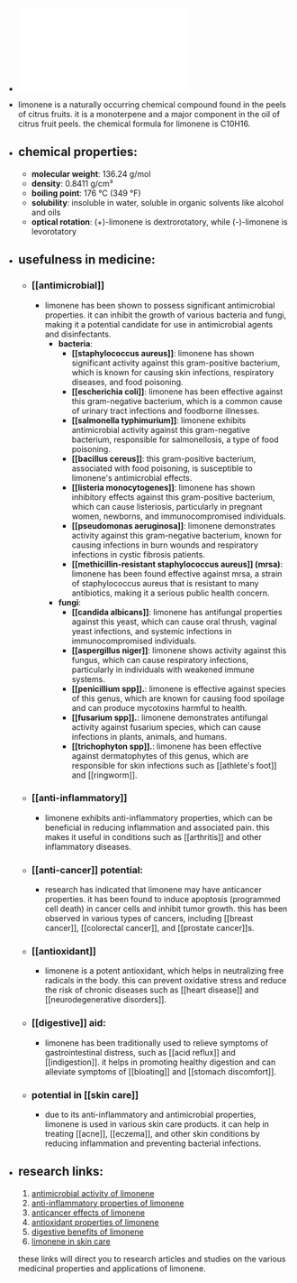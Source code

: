 - ![Limonene.pdf](../assets/Limonene_1719127859472_0.pdf)
- limonene is a naturally occurring chemical compound found in the peels of citrus fruits. it is a monoterpene and a major component in the oil of citrus fruit peels. the chemical formula for limonene is C10H16.
- ## chemical properties:
	- **molecular weight**: 136.24 g/mol
	- **density**: 0.8411 g/cm³
	- **boiling point**: 176 °C (349 °F)
	- **solubility**: insoluble in water, soluble in organic solvents like alcohol and oils
	- **optical rotation**: (+)-limonene is dextrorotatory, while (-)-limonene is levorotatory
- ## usefulness in medicine:
	- ### [[antimicrobial]]
		- limonene has been shown to possess significant antimicrobial properties. it can inhibit the growth of various bacteria and fungi, making it a potential candidate for use in antimicrobial agents and disinfectants.
			- **bacteria**:
				- **[[staphylococcus aureus]]**: limonene has shown significant activity against this gram-positive bacterium, which is known for causing skin infections, respiratory diseases, and food poisoning.
				- **[[escherichia coli]]**: limonene has been effective against this gram-negative bacterium, which is a common cause of urinary tract infections and foodborne illnesses.
				- **[[salmonella typhimurium]]**: limonene exhibits antimicrobial activity against this gram-negative bacterium, responsible for salmonellosis, a type of food poisoning.
				- **[[bacillus cereus]]**: this gram-positive bacterium, associated with food poisoning, is susceptible to limonene's antimicrobial effects.
				- **[[listeria monocytogenes]]**: limonene has shown inhibitory effects against this gram-positive bacterium, which can cause listeriosis, particularly in pregnant women, newborns, and immunocompromised individuals.
				- **[[pseudomonas aeruginosa]]**: limonene demonstrates activity against this gram-negative bacterium, known for causing infections in burn wounds and respiratory infections in cystic fibrosis patients.
				- **[[methicillin-resistant staphylococcus aureus]] (mrsa)**: limonene has been found effective against mrsa, a strain of staphylococcus aureus that is resistant to many antibiotics, making it a serious public health concern.
			- **fungi**:
				- **[[candida albicans]]**: limonene has antifungal properties against this yeast, which can cause oral thrush, vaginal yeast infections, and systemic infections in immunocompromised individuals.
				- **[[aspergillus niger]]**: limonene shows activity against this fungus, which can cause respiratory infections, particularly in individuals with weakened immune systems.
				- **[[penicillium spp]].**: limonene is effective against species of this genus, which are known for causing food spoilage and can produce mycotoxins harmful to health.
				- **[[fusarium spp]].**: limonene demonstrates antifungal activity against fusarium species, which can cause infections in plants, animals, and humans.
				- **[[trichophyton spp]].**: limonene has been effective against dermatophytes of this genus, which are responsible for skin infections such as [[athlete's foot]] and [[ringworm]].
	- ### [[anti-inflammatory]]
		- limonene exhibits anti-inflammatory properties, which can be beneficial in reducing inflammation and associated pain. this makes it useful in conditions such as [[arthritis]] and other inflammatory diseases.
	- ### [[anti-cancer]] potential:
		- research has indicated that limonene may have anticancer properties. it has been found to induce apoptosis (programmed cell death) in cancer cells and inhibit tumor growth. this has been observed in various types of cancers, including [[breast cancer]], [[colorectal cancer]], and [[prostate cancer]]s.
	- ### [[antioxidant]]
		- limonene is a potent antioxidant, which helps in neutralizing free radicals in the body. this can prevent oxidative stress and reduce the risk of chronic diseases such as [[heart disease]] and [[neurodegenerative disorders]].
	- ### [[digestive]] aid:
		- limonene has been traditionally used to relieve symptoms of gastrointestinal distress, such as [[acid reflux]] and [[indigestion]]. it helps in promoting healthy digestion and can alleviate symptoms of [[bloating]] and [[stomach discomfort]].
	- ### potential in [[skin care]]
		- due to its anti-inflammatory and antimicrobial properties, limonene is used in various skin care products. it can help in treating [[acne]], [[eczema]], and other skin conditions by reducing inflammation and preventing bacterial infections.
- ## research links:
  
  1. [antimicrobial activity of limonene](https://scholar.google.com/scholar?q=antimicrobial+activity+of+limonene)
  2. [anti-inflammatory properties of limonene](https://scholar.google.com/scholar?q=anti-inflammatory+properties+of+limonene)
  3. [anticancer effects of limonene](https://scholar.google.com/scholar?q=anticancer+effects+of+limonene)
  4. [antioxidant properties of limonene](https://scholar.google.com/scholar?q=antioxidant+properties+of+limonene)
  5. [digestive benefits of limonene](https://scholar.google.com/scholar?q=limonene+digestive+aid)
  6. [limonene in skin care](https://scholar.google.com/scholar?q=limonene+in+skin+care)
  
  these links will direct you to research articles and studies on the various medicinal properties and applications of limonene.
